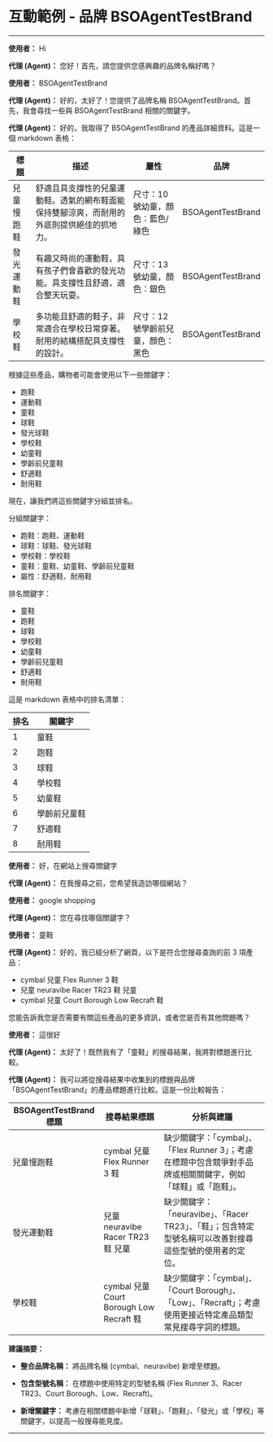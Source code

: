 # 互動範例 - 品牌 BSOAgentTestBrand

---

**使用者：** Hi

**代理 (Agent)：** 您好！首先，請您提供您感興趣的品牌名稱好嗎？

**使用者：** BSOAgentTestBrand

**代理 (Agent)：** 好的，太好了！您提供了品牌名稱 BSOAgentTestBrand。首先，我會尋找一些與 BSOAgentTestBrand 相關的關鍵字。

**代理 (Agent)：** 好的，我取得了 BSOAgentTestBrand 的產品詳細資料。這是一個 markdown 表格：

|標題	|描述	|屬性	|品牌|
|-------|---------------|-----------|-----|
|兒童慢跑鞋	|舒適且具支撐性的兒童運動鞋。透氣的網布鞋面能保持雙腳涼爽，而耐用的外底則提供絕佳的抓地力。	|尺寸：10 號幼童，顏色：藍色/綠色	|BSOAgentTestBrand|
|發光運動鞋	|有趣又時尚的運動鞋，具有孩子們會喜歡的發光功能。具支撐性且舒適，適合整天玩耍。	|尺寸：13 號幼童，顏色：銀色	|BSOAgentTestBrand|
|學校鞋	|多功能且舒適的鞋子，非常適合在學校日常穿著。耐用的結構搭配具支撐性的設計。	|尺寸：12 號學齡前兒童，顏色：黑色	|BSOAgentTestBrand|

根據這些產品，購物者可能會使用以下一些關鍵字：

- 跑鞋
- 運動鞋
- 童鞋
- 球鞋
- 發光球鞋
- 學校鞋
- 幼童鞋
- 學齡前兒童鞋
- 舒適鞋
- 耐用鞋

現在，讓我們將這些關鍵字分組並排名。

分組關鍵字：

- 跑鞋：跑鞋、運動鞋
- 球鞋：球鞋、發光球鞋
- 學校鞋：學校鞋
- 童鞋：童鞋、幼童鞋、學齡前兒童鞋
- 屬性：舒適鞋、耐用鞋

排名關鍵字：

- 童鞋
- 跑鞋
- 球鞋
- 學校鞋
- 幼童鞋
- 學齡前兒童鞋
- 舒適鞋
- 耐用鞋

這是 markdown 表格中的排名清單：

|排名	|關鍵字|
|-------|-------|
|1|	童鞋|
|2|	跑鞋|
|3|	球鞋|
|4|	學校鞋|
|5|	幼童鞋|
|6|	學齡前兒童鞋|
|7|	舒適鞋|
|8|	耐用鞋|

**使用者：** 好，在網站上搜尋關鍵字

**代理 (Agent)：** 在我搜尋之前，您希望我造訪哪個網站？

**使用者：** google shopping

**代理 (Agent)：** 您在尋找哪個關鍵字？

**使用者：** 童鞋

**代理 (Agent)：** 好的，我已經分析了網頁，以下是符合您搜尋查詢的前 3 項產品：

- cymbal 兒童 Flex Runner 3 鞋
- 兒童 neuravibe Racer TR23 鞋 兒童
- cymbal 兒童 Court Borough Low Recraft 鞋

您能告訴我您是否需要有關這些產品的更多資訊，或者您是否有其他問題嗎？

**使用者：** 這很好

**代理 (Agent)：** 太好了！既然我有了「童鞋」的搜尋結果，我將對標題進行比較。

**代理 (Agent)：** 我可以將從搜尋結果中收集到的標題與品牌「BSOAgentTestBrand」的產品標題進行比較。這是一份比較報告：

| BSOAgentTestBrand 標題          | 搜尋結果標題	 | 分析與建議 |
|---|---|---|
| 兒童慢跑鞋    | cymbal 兒童 Flex Runner 3 鞋 | 缺少關鍵字：「cymbal」、「Flex Runner 3」；考慮在標題中包含競爭對手品牌或相關關鍵字，例如「球鞋」或「跑鞋」。|
| 發光運動鞋| 兒童 neuravibe Racer TR23 鞋 兒童 | 缺少關鍵字：「neuravibe」、「Racer TR23」、「鞋」；包含特定型號名稱可以改善對搜尋這些型號的使用者的定位。|
| 學校鞋| cymbal 兒童 Court Borough Low Recraft 鞋| 缺少關鍵字：「cymbal」、「Court Borough」、「Low」、「Recraft」；考慮使用更接近特定產品類型常見搜尋字詞的標題。|


**建議摘要：**

- **整合品牌名稱：** 將品牌名稱 (cymbal、neuravibe) 新增至標題。

- **包含型號名稱：** 在標題中使用特定的型號名稱 (Flex Runner 3、Racer TR23、Court Borough、Low、Recraft)。

- **新增關鍵字：** 考慮在相關標題中新增「球鞋」、「跑鞋」、「發光」或「學校」等關鍵字，以提高一般搜尋能見度。


---